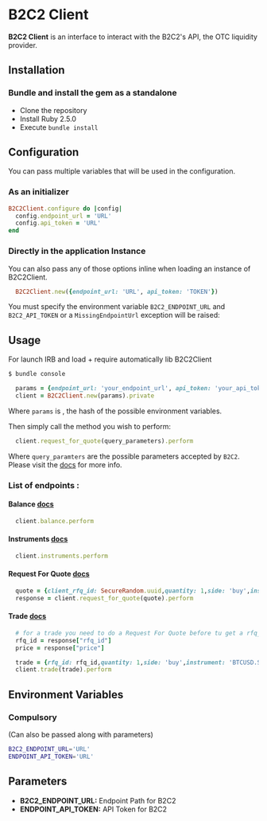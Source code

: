 # B2C2 Client

__B2C2 Client__ is an interface to interact with the B2C2's API, the OTC liquidity provider. 


## Installation

### Bundle and install the gem as a standalone

- Clone the repository
- Install Ruby 2.5.0
- Execute `bundle install`

## Configuration

You can pass multiple variables that will be used in the configuration.

### As an initializer

```ruby
B2C2Client.configure do |config|
  config.endpoint_url = 'URL'
  config.api_token = 'URL'
end
```


### Directly in the application Instance

You can also pass any of those options inline when loading an instance of B2C2Client.

```ruby
  B2C2Client.new({endpoint_url: 'URL', api_token: 'TOKEN'})
```


You must specify the environment variable `B2C2_ENDPOINT_URL` and `B2C2_API_TOKEN` or a `MissingEndpointUrl` exception will be raised:


## Usage

For launch IRB and load + require automatically lib B2C2Client

```bash
$ bundle console
```

```ruby
  params = {endpoint_url: 'your_endpoint_url', api_token: 'your_api_token'}
  client = B2C2Client.new(params).private
```

Where `params` is , the hash of the possible environment variables.

Then simply call the method you wish to perform:

```ruby
  client.request_for_quote(query_parameters).perform
```

Where `query_paramters` are the possible parameters accepted by `B2C2`. Please visit the [docs](https://docs.b2c2.com/?python#instruments) for more info.

### List of endpoints :

#### Balance [docs](https://docs.b2c2.com/#balances)

```ruby
  client.balance.perform
```

#### Instruments [docs](https://docs.b2c2.com/#instruments)

```ruby
  client.instruments.perform
```

#### Request For Quote [docs](https://docs.b2c2.com/#request-for-quote)

```ruby
  quote = {client_rfq_id: SecureRandom.uuid,quantity: 1,side: 'buy',instrument: 'BTCUSD.SPOT'}
  response = client.request_for_quote(quote).perform
```

#### Trade [docs](https://docs.b2c2.com/#trade)

```ruby
  # for a trade you need to do a Request For Quote before tu get a rfq_id and price parameters
  rfq_id = response["rfq_id"]
  price = response["price"]

  trade = {rfq_id: rfq_id,quantity: 1,side: 'buy',instrument: 'BTCUSD.SPOT', price: price}
  client.trade(trade).perform
```

## Environment Variables


### Compulsory

(Can also be passed along with parameters)

```bash
B2C2_ENDPOINT_URL='URL'
ENDPOINT_API_TOKEN='URL'

```

## Parameters

 - **B2C2_ENDPOINT_URL:** Endpoint Path for B2C2
 - **ENDPOINT_API_TOKEN:** API Token for B2C2
